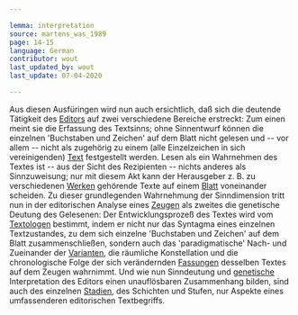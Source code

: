 ```yaml
---

lemma: interpretation
source: martens_was_1989
page: 14-15
language: German
contributor: wout
last_updated_by: wout
last_update: 07-04-2020

---
```


Aus diesen Ausfüringen wird nun auch ersichtlich, daß sich die deutende Tätigkeit des [Editors](editorScholarly.html) auf zwei verschiedene Bereiche erstreckt: Zum einen meint sie die Erfassung des Textsinns; ohne Sinnentwurf können die einzelnen 'Buchstaben und Zeichen' auf dem Blatt nicht gelesen und -- vor allem -- nicht als zugehörig zu einem (alle Einzelzeichen in sich vereinigenden) [Text](text.html) festgestellt werden. Lesen als ein Wahrnehmen des Textes ist -- aus der Sicht des Rezipienten -- nichts anderes als Sinnzuweisung; nur mit diesem Akt kann der Herausgeber z. B. zu verschiedenen [Werken](work.html) gehörende Texte auf einem [Blatt](sheet.html) voneinander scheiden. Zu dieser grundlegenden Wahrnehmung der Sinndimension tritt nun in der editorischen Analyse eines [Zeugen](witness.html) als zweites die genetische Deutung des Gelesenen: Der Entwicklungsprozeß des Textes wird vom [Textologen](textualCriticism.html) bestimmt, indem er nicht nur das Syntagma eines einzelnen Textzustandes, zu dem sich einzelne 'Buchstaben und Zeichen' auf dem Blatt zusammenschließen, sondern auch das 'paradigmatische' Nach- und Zueinander der [Varianten](variant.html), die räumliche Konstellation und die chronologische Folge der sich verändernden [Fassungen](version.html) desselben Textes auf dem Zeugen wahrnimmt. Und wie nun Sinndeutung und [genetische](geneticCriticism.html) Interpretation des Editors einen unauflösbaren Zusammenhang bilden, sind auch des einzelnen [Stadien](writingStage.html), des Schichten und Stufen, nur Aspekte eines umfassenderen editorischen Textbegriffs.

